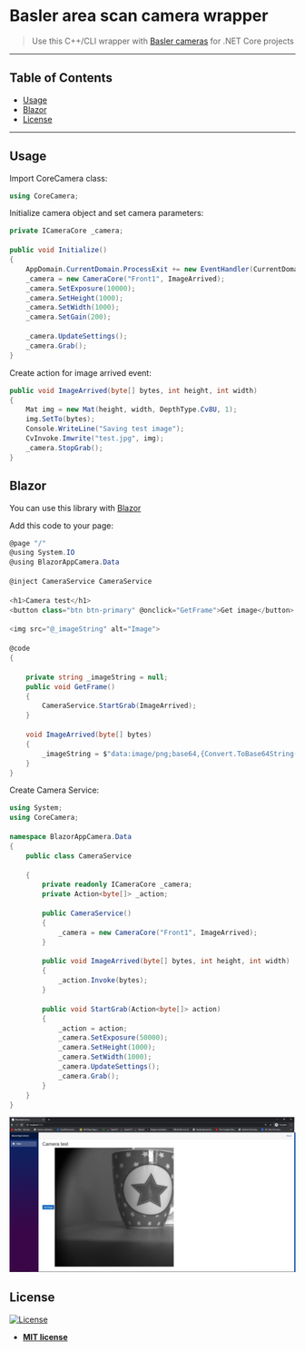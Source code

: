 # Basler area scan camera wrapper  

> Use this C++/CLI wrapper with [Basler cameras](https://www.baslerweb.com/en/products/) for .NET Core projects



---

## Table of Contents

- [Usage](#usage)
- [Blazor](#blazor)
- [License](#license)

---

## Usage
Import CoreCamera class:
```C#
using CoreCamera;
```
Initialize camera object and set camera parameters:
```C#
private ICameraCore _camera;

public void Initialize()
{
    AppDomain.CurrentDomain.ProcessExit += new EventHandler(CurrentDomain_ProcessExit);
    _camera = new CameraCore("Front1", ImageArrived);
    _camera.SetExposure(10000);
    _camera.SetHeight(1000);
    _camera.SetWidth(1000);
    _camera.SetGain(200);

    _camera.UpdateSettings();
    _camera.Grab();
}
```
Create action for image arrived event:
```C#
public void ImageArrived(byte[] bytes, int height, int width)
{
    Mat img = new Mat(height, width, DepthType.Cv8U, 1);
    img.SetTo(bytes);
    Console.WriteLine("Saving test image");
    CvInvoke.Imwrite("test.jpg", img);
    _camera.StopGrab();
}        
```
## Blazor
You can use this library with [Blazor](https://docs.microsoft.com/en-us/aspnet/core/blazor/get-started?view=aspnetcore-3.1&tabs=visual-studio)

Add this code to your page:

```C#
@page "/"
@using System.IO
@using BlazorAppCamera.Data

@inject CameraService CameraService

<h1>Camera test</h1>
<button class="btn btn-primary" @onclick="GetFrame">Get image</button>

<img src="@_imageString" alt="Image">

@code
{

    private string _imageString = null;
    public void GetFrame()
    {
        CameraService.StartGrab(ImageArrived);
    }

    void ImageArrived(byte[] bytes)
    {
        _imageString = $"data:image/png;base64,{Convert.ToBase64String(bytes)}";
    }
}
```
Create Camera Service:

```C#
using System;
using CoreCamera;

namespace BlazorAppCamera.Data
{
    public class CameraService

    {
        private readonly ICameraCore _camera;
        private Action<byte[]> _action;

        public CameraService()
        {
            _camera = new CameraCore("Front1", ImageArrived);
        }

        public void ImageArrived(byte[] bytes, int height, int width)
        {
            _action.Invoke(bytes);
        }

        public void StartGrab(Action<byte[]> action)
        {
            _action = action;
            _camera.SetExposure(50000);
            _camera.SetHeight(1000);
            _camera.SetWidth(1000);
            _camera.UpdateSettings();
            _camera.Grab();
        }
    }
}
```

![Blazor application example](BlazorAppCamera/blazorImage.PNG)



## License

[![License](http://img.shields.io/:license-mit-blue.svg?style=flat-square)](http://badges.mit-license.org)

- **[MIT license](http://opensource.org/licenses/mit-license.php)**




